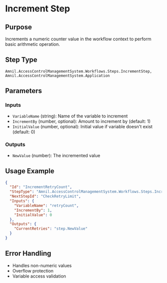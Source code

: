 # Increment Step

## Purpose
Increments a numeric counter value in the workflow context to perform basic arithmetic operation.

## Step Type
```
Amnil.AccessControlManagementSystem.Workflows.Steps.IncrementStep, Amnil.AccessControlManagementSystem.Application
```

## Parameters

### Inputs
- `VariableName` (string): Name of the variable to increment
- `IncrementBy` (number, optional): Amount to increment by (default: 1)
- `InitialValue` (number, optional): Initial value if variable doesn't exist (default: 0)

### Outputs
- `NewValue` (number): The incremented value

## Usage Example

```json
{
  "Id": "IncrementRetryCount",
  "StepType": "Amnil.AccessControlManagementSystem.Workflows.Steps.IncrementStep, Amnil.AccessControlManagementSystem.Application",
  "NextStepId": "CheckRetryLimit",
  "Inputs": {
    "VariableName": "retryCount",
    "IncrementBy": 1,
    "InitialValue": 0
  },
  "Outputs": {
    "CurrentRetries": "step.NewValue"
  }
}
```

## Error Handling
- Handles non-numeric values
- Overflow protection
- Variable access validation
